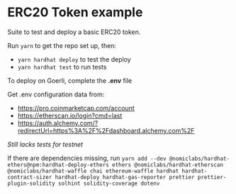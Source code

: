 # ERC20 Token example

Suite to test and deploy a basic ERC20 token.

Run `yarn` to get the repo set up, then:

- `yarn hardhat deploy` to test the deploy
- `yarn hardhat test` to run tests

To deploy on Goerli, complete the **.env** file

Get .env configuration data from:

- https://pro.coinmarketcap.com/account
- https://etherscan.io/login?cmd=last
- https://auth.alchemy.com/?redirectUrl=https%3A%2F%2Fdashboard.alchemy.com%2F

_Still lacks tests for testnet_

If there are dependencies missing, run `yarn add --dev @nomiclabs/hardhat-ethers@npm:hardhat-deploy-ethers ethers @nomiclabs/hardhat-etherscan @nomiclabs/hardhat-waffle chai ethereum-waffle hardhat hardhat-contract-sizer hardhat-deploy hardhat-gas-reporter prettier prettier-plugin-solidity solhint solidity-coverage dotenv`
